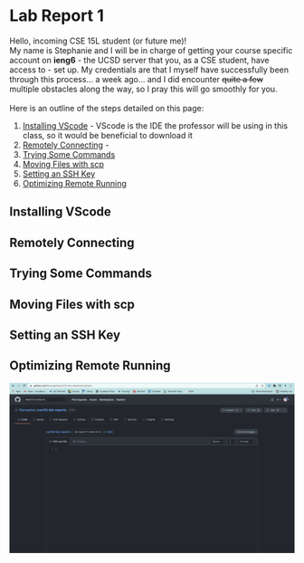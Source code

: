# Lab Report 1
Hello, incoming CSE 15L student (or future me)! <br/>
My name is Stephanie and I will be in charge of getting your course specific account on **ieng6** - the UCSD server that you, as a CSE student, have access to - set up. My credentials are that I myself have successfully been through this process... a week ago... and I did encounter ~~quite a few~~ multiple obstacles along the way, so I pray this will go smoothly for you. <br/>
<br/>
Here is an outline of the steps detailed on this page:
1. [Installing VScode](#step-1) - VScode is the IDE the professor will be using in this class, so it would be beneficial to download it
2. [Remotely Connecting](#step-2) - 
3. [Trying Some Commands](#step-3)
4. [Moving Files with scp](#step-4)
5. [Setting an SSH Key](#step-5)
6. [Optimizing Remote Running](#step-6)

## <a href="step-1"></a> Installing VScode 
## <a href="step-2"></a> Remotely Connecting
## <a href="step-3"></a> Trying Some Commands
## <a href="step-4"></a> Moving Files with scp
## <a href="step-5"></a> Setting an SSH Key
## <a href="step-6"></a> Optimizing Remote Running

![Screenshot 1](photos/lab-report-1-screenshot.png)
